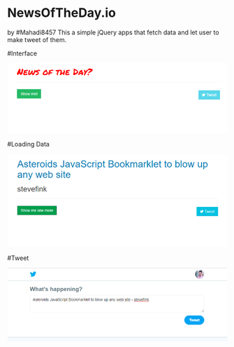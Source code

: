 # NewsOfTheDay.io
by #Mahadi8457
This a simple jQuery apps that fetch data and let user to make tweet of them.

#Interface

![screenshot](screenshot1.png)

#Loading Data

![screenshot](screenshot2.png)

#Tweet

![screenshot](screenshot3.png)

